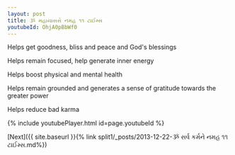 ```yaml
---
layout: post
title: ૐ મહાયાસસે નમહ ૧૧ ટાઈમ્સ
youtubeId: OhjA0pBbWf0
---
```

 
 
Helps get goodness, bliss and peace and God's blessings
 
Helps remain focused, help generate inner energy 
 
Helps boost physical and mental health 
 
Helps remain grounded and generates a sense of gratitude towards the greater power 
 
Helps reduce bad karma
 
 
 
 


{% include youtubePlayer.html id=page.youtubeId %}
 
[Next]({{ site.baseurl }}{% link  split1/_posts/2013-12-22-ૐ સર્વ કર્મને નમહ ૧૧ ટાઈમ્સ.md%})
 
